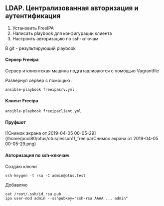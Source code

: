 ## LDAP. Централизованная авторизация и аутентификация

1. Установить FreeIPA
2. Написать playbook для конфигурации клиента
3. Настроить авторизацию по ssh-ключам

В git - результирующий playbook                              

#### Сервер Freeipa

Сервер и клиентская машина подгатавливаются с помощью Vagrantfile

Развернул сервер с помощью :

```
ansible-playbook freeipasrv.yml
```

#### Клиент Freeipa

```
ansible-playbook freeipaclient.yml
```

#### Пруфшот

![Снимок экрана от 2019-04-05 00-05-29](/home/pool80/otus/otus/lesson11_freeipa/Снимок экрана от 2019-04-05 00-05-29.png)



#### Авторизация по ssh-ключам

Создаю ключи

```
ssh-keygen -t rsa -C admin@otus.test
```

Добавляю

```
cat /root/.ssh/id_rsa.pub
ipa user-mod admin --sshpubkey="ssh-rsa AAAA ... admin"
```